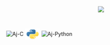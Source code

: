 <h1 align="center">
    <img src="https://readme-typing-svg.herokuapp.com/?font=Righteous&size=20&center=true&vCenter=true&width=500&height=70&duration=4000&lines=Hi i'm Ana Joyce!;software enginnering student+!;" />
</h1>

<div style="display: inline_block"><br>
  <img align="center" alt="Aj-C" height="30" width="40" src="https://cdn.jsdelivr.net/gh/devicons/devicon/icons/c/c-original.svg">
  <img align="center" alt="Aj-Python" height="30" width="40" src="https://raw.githubusercontent.com/devicons/devicon/master/icons/python/python-original.svg">
  <img align="center" alt="Aj-Python" height="30" width="40" src="https://cdn.jsdelivr.net/gh/devicons/devicon/icons/java/java-original-wordmark.svg">
</div>
